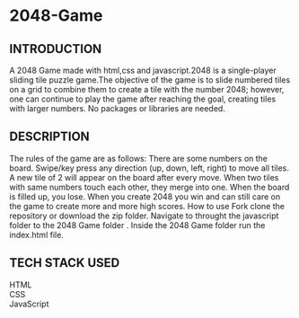 # 2048-Game

## INTRODUCTION
A 2048 Game made with html,css and javascript.2048 is a single-player sliding tile puzzle game.The objective of the game is to slide numbered tiles on a grid to combine them to create a tile with the number 2048; however, one can continue to play the game after reaching the goal, creating tiles with larger numbers.
No packages or libraries are needed.

## DESCRIPTION
The rules of the game are as follows:
There are some numbers on the board.
Swipe/key press any direction (up, down, left, right) to move all tiles.
A new tile of 2 will appear on the board after every move.
When two tiles with same numbers touch each other, they merge into one.
When the board is filled up, you lose.
When you create 2048 you win and can still care on the game to create more and more high scores.
How to use
Fork clone the repository or download the zip folder.
Navigate to throught the javascript folder to the 2048 Game folder .
Inside the 2048 Game folder run the index.html file.


## TECH STACK USED
HTML <br/>
CSS <br/>
JavaScript <br/>
